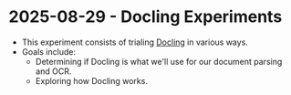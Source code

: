 # 2025-08-29 - Docling Experiments

- This experiment consists of trialing [Docling](https://docling-project.github.io/docling/) in various ways.
- Goals include:
  - Determining if Docling is what we'll use for our document parsing and OCR.
  - Exploring how Docling works.
